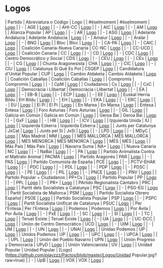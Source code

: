 # Logos

| Partido | Abreviatura o Código | Logo |
| #éselmoment | #éselmoment | [Logo](https://github.com/playzzz/Pactos/blob/master/Logos/#éselmoment.jpg?raw=true) |
| - | AGE | [Logo](https://github.com/playzzz/Pactos/blob/master/Logos/AGE.jpg?raw=true) |
| - | AHI-CC | [Logo](https://github.com/playzzz/Pactos/blob/master/Logos/AHI-CC.jpg?raw=true) |
| - | AIC | [Logo](https://github.com/playzzz/Pactos/blob/master/Logos/AIC.jpg?raw=true) |
| - | AM | [Logo](https://github.com/playzzz/Pactos/blob/master/Logos/AM.jpg?raw=true) |
| Alianza Popular | AP | [Logo](https://github.com/playzzz/Pactos/blob/master/Logos/AP.jpg?raw=true) |
| - | AR | [Logo](https://github.com/playzzz/Pactos/blob/master/Logos/AR.jpg?raw=true) |
| - | ASG | [Logo](https://github.com/playzzz/Pactos/blob/master/Logos/ASG.jpg?raw=true) |
| Adelante Andalucia | Adelante Andalucia | [Logo](https://github.com/playzzz/Pactos/blob/master/Logos/Adelante%20Andalucia.jpg?raw=true) |
| - | Amaiur | [Logo](https://github.com/playzzz/Pactos/blob/master/Logos/Amaiur.jpg?raw=true) |
| - | Aralar | [Logo](https://github.com/playzzz/Pactos/blob/master/Logos/Aralar.jpg?raw=true) |
| - | BNG | [Logo](https://github.com/playzzz/Pactos/blob/master/Logos/BNG.jpg?raw=true) |
| Bloc | Bloc | [Logo](https://github.com/playzzz/Pactos/blob/master/Logos/Bloc.jpg?raw=true) |
| - | CA-PA | [Logo](https://github.com/playzzz/Pactos/blob/master/Logos/CA-PA.jpg?raw=true) |
| - | CAIC | [Logo](https://github.com/playzzz/Pactos/blob/master/Logos/CAIC.jpg?raw=true) |
| Coalición Canaria-Nueva Canaria | CC-NC | [Logo](https://github.com/playzzz/Pactos/blob/master/Logos/CC-NC.jpg?raw=true) |
| - | CC-UCD | [Logo](https://github.com/playzzz/Pactos/blob/master/Logos/CC-UCD.jpg?raw=true) |
| Coalición Canaria | CC | [Logo](https://github.com/playzzz/Pactos/blob/master/Logos/CC.jpg?raw=true) |
| - | CD | [Logo](https://github.com/playzzz/Pactos/blob/master/Logos/CD.jpg?raw=true) |
| - | CDC | [Logo](https://github.com/playzzz/Pactos/blob/master/Logos/CDC.jpg?raw=true) |
| Centro Democrático y Social | CDS | [Logo](https://github.com/playzzz/Pactos/blob/master/Logos/CDS.jpg?raw=true) |
| - | CEU | [Logo](https://github.com/playzzz/Pactos/blob/master/Logos/CEU.jpg?raw=true) |
| - | CEx | [Logo](https://github.com/playzzz/Pactos/blob/master/Logos/CEx.jpg?raw=true) |
| - | CG | [Logo](https://github.com/playzzz/Pactos/blob/master/Logos/CG.jpg?raw=true) |
| Chunta Aragonesista | CHA | [Logo](https://github.com/playzzz/Pactos/blob/master/Logos/CHA.jpg?raw=true) |
| - | CIC | [Logo](https://github.com/playzzz/Pactos/blob/master/Logos/CIC.jpg?raw=true) |
| - | CIU | [Logo](https://github.com/playzzz/Pactos/blob/master/Logos/CIU.jpg?raw=true) |
| Catalunya Sí Què Es Pot | CSQEP | [Logo](https://github.com/playzzz/Pactos/blob/master/Logos/CSQEP.jpg?raw=true) |
| Candidatura d'Unitat Popular | CUP | [Logo](https://github.com/playzzz/Pactos/blob/master/Logos/CUP.jpg?raw=true) |
| Cambio Aldaketa | Cambio Aldaketa | [Logo](https://github.com/playzzz/Pactos/blob/master/Logos/Cambio%20Aldaketa.jpg?raw=true) |
| Coalición Caballas | Coalición Caballas | [Logo](https://github.com/playzzz/Pactos/blob/master/Logos/Coalición%20Caballas.jpg?raw=true) |
| Compromís | Compromís | [Logo](https://github.com/playzzz/Pactos/blob/master/Logos/Compromís.jpg?raw=true) |
| - | CpM | [Logo](https://github.com/playzzz/Pactos/blob/master/Logos/CpM.jpg?raw=true) |
| Ciudadanos | Cs | [Logo](https://github.com/playzzz/Pactos/blob/master/Logos/Cs.jpg?raw=true) |
| - | CxC | [Logo](https://github.com/playzzz/Pactos/blob/master/Logos/CxC.jpg?raw=true) |
| Democràcia i Llibertat | Democràcia i Llibertat | [Logo](https://github.com/playzzz/Pactos/blob/master/Logos/Democràcia%20i%20Llibertat.jpg?raw=true) |
| - | EA | [Logo](https://github.com/playzzz/Pactos/blob/master/Logos/EA.jpg?raw=true) |
| - | EB-B | [Logo](https://github.com/playzzz/Pactos/blob/master/Logos/EB-B.jpg?raw=true) |
| - | ECP | [Logo](https://github.com/playzzz/Pactos/blob/master/Logos/ECP.jpg?raw=true) |
| - | EE | [Logo](https://github.com/playzzz/Pactos/blob/master/Logos/EE.jpg?raw=true) |
| Euskal Herria Bildu | EH Bildu | [Logo](https://github.com/playzzz/Pactos/blob/master/Logos/EH%20Bildu.jpg?raw=true) |
| - | EH | [Logo](https://github.com/playzzz/Pactos/blob/master/Logos/EH.jpg?raw=true) |
| - | EKA | [Logo](https://github.com/playzzz/Pactos/blob/master/Logos/EKA.jpg?raw=true) |
| - | ERC | [Logo](https://github.com/playzzz/Pactos/blob/master/Logos/ERC.jpg?raw=true) |
| - | EU | [Logo](https://github.com/playzzz/Pactos/blob/master/Logos/EU.jpg?raw=true) |
| El Pi | El Pi | [Logo](https://github.com/playzzz/Pactos/blob/master/Logos/El%20Pi.jpg?raw=true) |
| En Marea | En Marea | [Logo](https://github.com/playzzz/Pactos/blob/master/Logos/En%20Marea.jpg?raw=true) |
| Entesa | Entesa | [Logo](https://github.com/playzzz/Pactos/blob/master/Logos/Entesa.jpg?raw=true) |
| Foro Asturias | Foro Asturias | [Logo](https://github.com/playzzz/Pactos/blob/master/Logos/Foro%20Asturias.jpg?raw=true) |
| - | GIL | [Logo](https://github.com/playzzz/Pactos/blob/master/Logos/GIL.jpg?raw=true) |
| Galicia en Común | Galicia en Común | [Logo](https://github.com/playzzz/Pactos/blob/master/Logos/Galicia%20en%20Común.jpg?raw=true) |
| Geroa Bai | Geroa Bai | [Logo](https://github.com/playzzz/Pactos/blob/master/Logos/Geroa%20Bai.jpg?raw=true) |
| - | GxF | [Logo](https://github.com/playzzz/Pactos/blob/master/Logos/GxF.jpg?raw=true) |
| - | HB | [Logo](https://github.com/playzzz/Pactos/blob/master/Logos/HB.jpg?raw=true) |
| - | ICV | [Logo](https://github.com/playzzz/Pactos/blob/master/Logos/ICV.jpg?raw=true) |
| Izquierda Unida | IU | [Logo](https://github.com/playzzz/Pactos/blob/master/Logos/IU.jpg?raw=true) |
| Izquierda Ezkerra | Izquierda Ezkerra | [Logo](https://github.com/playzzz/Pactos/blob/master/Logos/Izquierda%20Ezkerra.jpg?raw=true) |
| Junts per Catalunya | JxCat | [Logo](https://github.com/playzzz/Pactos/blob/master/Logos/JxCat.jpg?raw=true) |
| Junts pel Sí | JxSí | [Logo](https://github.com/playzzz/Pactos/blob/master/Logos/JxSí.jpg?raw=true) |
| - | LPD | [Logo](https://github.com/playzzz/Pactos/blob/master/Logos/LPD.jpg?raw=true) |
| - | MDyC | [Logo](https://github.com/playzzz/Pactos/blob/master/Logos/MDyC.jpg?raw=true) |
| Más Madrid | MM | [Logo](https://github.com/playzzz/Pactos/blob/master/Logos/MM.jpg?raw=true) |
| MÉS MALLORCA | MÉS MALLORCA | [Logo](https://github.com/playzzz/Pactos/blob/master/Logos/MÉS%20MALLORCA.jpg?raw=true) |
| MÉS MENORCA | MÉS MENORCA | [Logo](https://github.com/playzzz/Pactos/blob/master/Logos/MÉS%20MENORCA.jpg?raw=true) |
| MÉS | MÉS | [Logo](https://github.com/playzzz/Pactos/blob/master/Logos/MÉS.jpg?raw=true) |
| Más País | Más País | [Logo](https://github.com/playzzz/Pactos/blob/master/Logos/Más%20País.jpg?raw=true) |
| Navarra Suma | NA+ | [Logo](https://github.com/playzzz/Pactos/blob/master/Logos/NA+.jpg?raw=true) |
| Nueva Canaria | NC | [Logo](https://github.com/playzzz/Pactos/blob/master/Logos/NC.jpg?raw=true) |
| - | NaBai | [Logo](https://github.com/playzzz/Pactos/blob/master/Logos/NaBai.jpg?raw=true) |
| - | PA | [Logo](https://github.com/playzzz/Pactos/blob/master/Logos/PA.jpg?raw=true) |
| Partido Animalista Contra el Maltrato Animal | PACMA | [Logo](https://github.com/playzzz/Pactos/blob/master/Logos/PACMA.jpg?raw=true) |
| Partido Aragonés | PAR | [Logo](https://github.com/playzzz/Pactos/blob/master/Logos/PAR.jpg?raw=true) |
| - | PAS | [Logo](https://github.com/playzzz/Pactos/blob/master/Logos/PAS.jpg?raw=true) |
| Partido Comunista de España | PCE | [Logo](https://github.com/playzzz/Pactos/blob/master/Logos/PCE.jpg?raw=true) |
| - | PCTV-EHAK | [Logo](https://github.com/playzzz/Pactos/blob/master/Logos/PCTV-EHAK.jpg?raw=true) |
| - | PDC | [Logo](https://github.com/playzzz/Pactos/blob/master/Logos/PDC.jpg?raw=true) |
| - | PDL | [Logo](https://github.com/playzzz/Pactos/blob/master/Logos/PDL.jpg?raw=true) |
| - | PDP | [Logo](https://github.com/playzzz/Pactos/blob/master/Logos/PDP.jpg?raw=true) |
| - | PDSC | [Logo](https://github.com/playzzz/Pactos/blob/master/Logos/PDSC.jpg?raw=true) |
| - | PE | [Logo](https://github.com/playzzz/Pactos/blob/master/Logos/PE.jpg?raw=true) |
| - | PIL | [Logo](https://github.com/playzzz/Pactos/blob/master/Logos/PIL.jpg?raw=true) |
| - | PNCE | [Logo](https://github.com/playzzz/Pactos/blob/master/Logos/PNCE.jpg?raw=true) |
| - | PNV | [Logo](https://github.com/playzzz/Pactos/blob/master/Logos/PNV.jpg?raw=true) |
| Partido Popular + Ciudadanos | PP+Cs | [Logo](https://github.com/playzzz/Pactos/blob/master/Logos/PP+Cs.jpg?raw=true) |
| Partido Popular | PP | [Logo](https://github.com/playzzz/Pactos/blob/master/Logos/PP.jpg?raw=true) |
| - | PPL | [Logo](https://github.com/playzzz/Pactos/blob/master/Logos/PPL.jpg?raw=true) |
| - | PR+ | [Logo](https://github.com/playzzz/Pactos/blob/master/Logos/PR+.jpg?raw=true) |
| PArtido Regionalista Cántabro | PRC | [Logo](https://github.com/playzzz/Pactos/blob/master/Logos/PRC.jpg?raw=true) |
| Partit dels Socialistes a Catalunya | PSC | [Logo](https://github.com/playzzz/Pactos/blob/master/Logos/PSC.jpg?raw=true) |
| - | PSG-EG | [Logo](https://github.com/playzzz/Pactos/blob/master/Logos/PSG-EG.jpg?raw=true) |
| Partit Socialista de Mallorca | PSM | [Logo](https://github.com/playzzz/Pactos/blob/master/Logos/PSM.jpg?raw=true) |
| Partido Socialista Obrero Español | PSOE | [Logo](https://github.com/playzzz/Pactos/blob/master/Logos/PSOE.jpg?raw=true) |
| Partido Socialista Popular | PSP | [Logo](https://github.com/playzzz/Pactos/blob/master/Logos/PSP.jpg?raw=true) |
| - | PSPC | [Logo](https://github.com/playzzz/Pactos/blob/master/Logos/PSPC.jpg?raw=true) |
| Partit Socialista Unificat de Catalunya | PSUC | [Logo](https://github.com/playzzz/Pactos/blob/master/Logos/PSUC.jpg?raw=true) |
| Per l'Entesa | Per l'Entesa | [Logo](https://github.com/playzzz/Pactos/blob/master/Logos/Per%20l'Entesa.jpg?raw=true) |
| Podemos | Podemos | [Logo](https://github.com/playzzz/Pactos/blob/master/Logos/Podemos.jpg?raw=true) |
| Por Ávila | Por Ávila | [Logo](https://github.com/playzzz/Pactos/blob/master/Logos/Por%20Àvila.jpg?raw=true) |
| - | PxE | [Logo](https://github.com/playzzz/Pactos/blob/master/Logos/PxE.jpg?raw=true) |
| - | SC | [Logo](https://github.com/playzzz/Pactos/blob/master/Logos/SC.jpg?raw=true) |
| - | SI | [Logo](https://github.com/playzzz/Pactos/blob/master/Logos/SI.jpg?raw=true) |
| - | TC | [Logo](https://github.com/playzzz/Pactos/blob/master/Logos/TC.jpg?raw=true) |
| Teruel Existe | Teruel Existe | [Logo](https://github.com/playzzz/Pactos/blob/master/Logos/Teruel%20Existe.jpg?raw=true) |
| - | UA | [Logo](https://github.com/playzzz/Pactos/blob/master/Logos/UA.jpg?raw=true) |
| - | UC-DCC | [Logo](https://github.com/playzzz/Pactos/blob/master/Logos/UC-DCC.jpg?raw=true) |
| Unión de Centro Democràtico | UCD | [Logo](https://github.com/playzzz/Pactos/blob/master/Logos/UCD.jpg?raw=true) |
| - | UIM | [Logo](https://github.com/playzzz/Pactos/blob/master/Logos/UIM.jpg?raw=true) |
| - | UM | [Logo](https://github.com/playzzz/Pactos/blob/master/Logos/UM.jpg?raw=true) |
| - | UN | [Logo](https://github.com/playzzz/Pactos/blob/master/Logos/UN.jpg?raw=true) |
| - | UNAI | [Logo](https://github.com/playzzz/Pactos/blob/master/Logos/UNAI.jpg?raw=true) |
| Unidas Podemos | UP | [Logo](https://github.com/playzzz/Pactos/blob/master/Logos/UP.jpg?raw=true) |
| Unidos Podemos | UP | [Logo](https://github.com/playzzz/Pactos/blob/master/Logos/UP2016.jpg?raw=true) |
| - | UPC | [Logo](https://github.com/playzzz/Pactos/blob/master/Logos/UPC.jpg?raw=true) |
| - | UPCA | [Logo](https://github.com/playzzz/Pactos/blob/master/Logos/UPCA.jpg?raw=true) |
| - | UPL | [Logo](https://github.com/playzzz/Pactos/blob/master/Logos/UPL.jpg?raw=true) |
| Unión del Pueblo Navarro | UPN | [Logo](https://github.com/playzzz/Pactos/blob/master/Logos/UPN.jpg?raw=true) |
| Unión Progreso y Democracia | UPyD | [Logo](https://github.com/playzzz/Pactos/blob/master/Logos/UPyD.jpg?raw=true) |
| Unión Valencianista | UV | [Logo](https://github.com/playzzz/Pactos/blob/master/Logos/UV.jpg?raw=true) |
| Unidad Popular | Unidad Popular | [Logo](https://github.com/playzzz/Pactos/blob/master/Logos/Unidad Popular.jpg?raw=true) |
| - | UpB | [Logo](https://github.com/playzzz/Pactos/blob/master/Logos/UpB.jpg?raw=true) |
| VOX | VOX | [Logo](https://github.com/playzzz/Pactos/blob/master/Logos/VOX.jpg?raw=true) |

